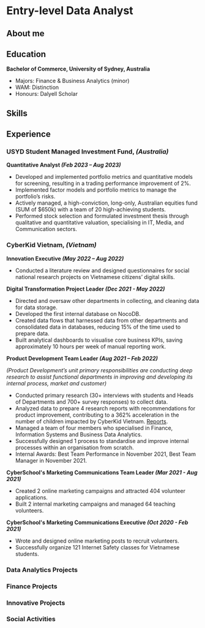 # Entry-level Data Analyst 

## About me 

## Education 
**Bachelor of Commerce, University of Sydney, Australia**
-	Majors: Finance & Business Analytics (minor)
- WAM: Distinction
- Honours: Dalyell Scholar

## Skills 

## Experience 
### USYD Student Managed Investment Fund, _(Australia)_
**Quantitative Analyst _(Feb 2023 – Aug 2023)_**
- Developed and implemented portfolio metrics and quantitative models for screening, resulting in a trading performance improvement of 2%.
- Implemented factor models and portfolio metrics to manage the portfolio’s risks.
- Actively managed, a high-conviction, long-only, Australian equities fund (SUM of $650k) with a team of 20 high-achieving students.
- Performed stock selection and formulated investment thesis through qualitative and quantitative valuation, specialising in IT, Media, and Communication sectors. 

### CyberKid Vietnam, _(Vietnam)_  
**Innovation Executive _(May 2022 – Aug 2022)_**
- Conducted a literature review and designed questionnaires for social national research projects on Vietnamese citizens’ digital skills.

**Digital Transformation Project Leader _(Dec 2021 - May 2022)_**
- Directed and oversaw other departments in collecting, and cleaning data for data storage.
- Developed the first internal database on NocoDB.
- Created data flows that harnessed data from other departments and consolidated data in databases, reducing 15% of the time used to prepare data.
- Built analytical dashboards to visualise core business KPIs, saving approximately 10 hours per week of manual reporting work.
  
**Product Development Team Leader _(Aug 2021 – Feb 2022)_**

_(Product Development’s unit primary responsibilities are conducting deep research to assist functional departments in improving and developing its internal process, market and customer)_
- Conducted primary research (30+ interviews with students and Heads of Departments and 700+ survey responses) to collect data.
- Analyzed data to prepare 4 research reports with recommendations for product improvement, contributing to a 362% acceleration in the number of children impacted by CyberKid Vietnam. [Reports](https://drive.google.com/drive/folders/1n5U5sVeYnMH9VbIXju6IELrWZIMZNVGq). 
- Managed a team of four members who specialised in Finance, Information Systems and Business Data Analytics.
- Successfully designed 1 process to standardise and improve internal processes within an organisation from scratch.
- Internal Awards: Best Team Performance in November 2021, Best Team Manager in November 2021.

**CyberSchool's Marketing Communications Team Leader _(Mar 2021 - Aug 2021)_**
- Created 2 online marketing campaigns and attracted 404 volunteer applications. 
- Built 2 internal marketing campaigns and managed 64 teaching volunteers.

**CyberSchool's Marketing Communications Executive _(Oct 2020 - Feb 2021)_**
- Wrote and designed online marketing posts to recruit volunteers.
- Successfully organize 121 Internet Safety classes for Vietnamese students.

### Data Analytics Projects

### Finance Projects 

### Innovative Projects

### Social Activities 


